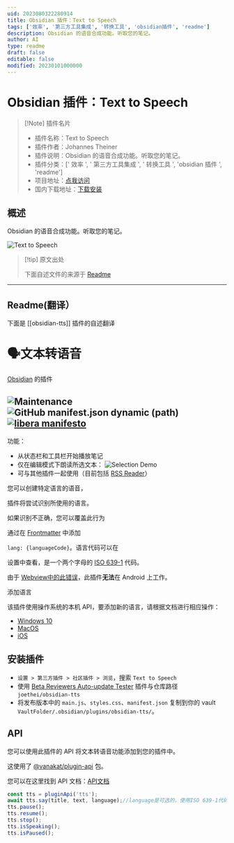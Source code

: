 ```yaml
---
uid: 2023080322280914
title: Obsidian 插件：Text to Speech
tags: ['效率', '第三方工具集成', '转换工具', 'obsidian插件', 'readme']
description: Obsidian 的语音合成功能。听取您的笔记。
author: AI
type: readme
draft: false
editable: false
modified: 20230101000000
---
```


# Obsidian 插件：Text to Speech

> [!Note] 插件名片
> - 插件名称：Text to Speech
> - 插件作者：Johannes Theiner
> - 插件说明：Obsidian 的语音合成功能。听取您的笔记。
> - 插件分类：[' 效率 ', ' 第三方工具集成 ', ' 转换工具 ', 'obsidian 插件 ', 'readme']
> - 项目地址：[点我访问](https://github.com/joethei/obsidian-tts)
> - 国内下载地址：[下载安装](https://pkmer.cn/products/plugin/pluginMarket/?obsidian-tts)

## 概述

Obsidian 的语音合成功能。听取您的笔记。

![Text to Speech](https://cdn.pkmer.cn/covers/obsidian-tts.PNG!pkmer)

> [!tip] 原文出处
>
>下面自述文件的来源于 [Readme](https://ghproxy.net/https://raw.githubusercontent.com/joethei/obsidian-tts/master/README.md)

---

## Readme(翻译）

下面是 [[obsidian-tts]] 插件的自述翻译

# 🗣️文本转语音

[Obsidian](https://obsidian.md) 的插件

![Maintenance](https://shields.joethei.xyz/maintenance/yes/2023)
![GitHub manifest.json dynamic (path)](https://shields.joethei.xyz/github/manifest-json/minAppVersion/joethei/obsidian-tts?label=lowest%20supported%20app%20version)
[![libera manifesto](https://shields.joethei.xyz/badge/libera-manifesto-lightgrey.svg)](https://liberamanifesto.com)
---

功能：

- 从状态栏和工具栏开始播放笔记
- 仅在编辑模式下朗读所选文本：
  ![Selection Demo](https://i.joethei.space/Obsidian_rjttPsYPwj.png)
- 可与其他插件一起使用（目前包括 [RSS Reader](https://github.com/joethei/obsidian-rss)）

您可以创建特定语言的语音，

插件将尝试识别所使用的语言。

如果识别不正确，您可以覆盖此行为

通过在 [Frontmatter](https://help.obsidian.md/Advanced+topics/YAML+front+matter) 中添加

`lang: {languageCode}`。语言代码可以在

设置中查看，是一个两个字母的 [ISO 639-1](https://www.loc.gov/standards/iso639-2/php/English_list.php) 代码。

由于 [Webview中的此错误](https://bugs.chromium.org/p/chromium/issues/detail?id=487255)，此插件**无法**在 Android 上工作。

添加语言

该插件使用操作系统的本机 API，要添加新的语言，请根据文档进行相应操作：

- [Windows 10](https://support.microsoft.com/en-us/topic/how-to-download-text-to-speech-languages-for-windows-10-d5a6b612-b3ae-423f-afa5-4f6caf1ec5d3)
- [MacOS](https://support.apple.com/guide/mac-help/change-the-system-language-mh26684/mac)
- [iOS](https://support.apple.com/guide/iphone/change-the-language-and-region-iphce20717a3/ios)

<!--- [Android](https://support.google.com/accessibility/android/answer/6006983?hl=en)--->

## 安装插件

- `设置 > 第三方插件 > 社区插件 > 浏览`，搜索 `Text to Speech`
- 使用 [Beta Reviewers Auto-update Tester](https://github.com/TfTHacker/obsidian42-brat) 插件与仓库路径
  `joethei/obsidian-tts`
- 将发布版本中的 `main.js`、`styles.css`、`manifest.json` 复制到你的
  vault `VaultFolder/.obsidian/plugins/obsidian-tts/`。

## API

您可以使用此插件的 API 将文本转语音功能添加到您的插件中。

这使用了 [@vanakat/plugin-api](https://www.npmjs.com/package/@vanakat/plugin-api) 包。

您可以在这里找到 API 文档：[API文档](https://joethei.github.io/obsidian-tts/interfaces/TTSService.html)

```js
const tts = pluginApi('tts');
await tts.say(title, text, language);//language是可选的，使用ISO 639-1代码
tts.pause();
tts.resume();
tts.stop();
tts.isSpeaking();
tts.isPaused();
```